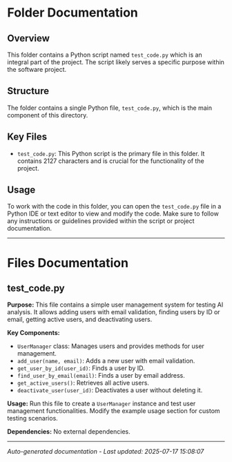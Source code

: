 # Folder Documentation

## Overview
This folder contains a Python script named `test_code.py` which is an integral part of the project. The script likely serves a specific purpose within the software project.

## Structure
The folder contains a single Python file, `test_code.py`, which is the main component of this directory.

## Key Files
- `test_code.py`: This Python script is the primary file in this folder. It contains 2127 characters and is crucial for the functionality of the project.

## Usage
To work with the code in this folder, you can open the `test_code.py` file in a Python IDE or text editor to view and modify the code. Make sure to follow any instructions or guidelines provided within the script or project documentation.

---

# Files Documentation

## test_code.py

**Purpose:** This file contains a simple user management system for testing AI analysis. It allows adding users with email validation, finding users by ID or email, getting active users, and deactivating users.

**Key Components:**
- `UserManager` class: Manages users and provides methods for user management.
- `add_user(name, email)`: Adds a new user with email validation.
- `get_user_by_id(user_id)`: Finds a user by ID.
- `find_user_by_email(email)`: Finds a user by email address.
- `get_active_users()`: Retrieves all active users.
- `deactivate_user(user_id)`: Deactivates a user without deleting it.

**Usage:** Run this file to create a `UserManager` instance and test user management functionalities. Modify the example usage section for custom testing scenarios.

**Dependencies:** No external dependencies.

---
*Auto-generated documentation - Last updated: 2025-07-17 15:08:07*
